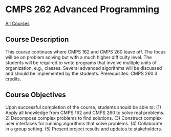 # CMPS 262 Advanced Programming

[All Courses](courses)

## Course Description

This course continues where CMPS 162 and CMPS 260 leave off. The focus will be on problem solving but with a much higher difficulty level. The students will be required to write programs that involve multiple units of organization, e.g., classes. Several advanced algorithms will be discussed and should be implemented by the students. Prerequisites: CMPS 260 3 credits.

## Course Objectives

Upon successful completion of the course, students should be able to:
(1) Apply all knowledge from CMPS 162 and CMPS 260 to solve real problems.
2) Decompose complex problems to find solutions.
(3) Construct complex user interfaces for running algorithms that solve problems.
(4) Collaborate in a group setting. 
 (5) Present project results and updates to stakeholders.

